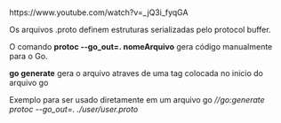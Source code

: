 <h1></h1>
<p>https://www.youtube.com/watch?v=_jQ3i_fyqGA</p>
<p>Os arquivos .proto definem estruturas serializadas pelo protocol buffer.</p>
<p>O comando <strong>protoc --go_out=. nomeArquivo</strong> gera código manualmente para o Go.</p>
<p><strong>go generate</strong> gera o arquivo atraves de uma tag colocada no inicio do arquivo go</p>
<p>Exemplo para ser usado diretamente em um arquivo go <em>//go:generate protoc --go_out=. ./user/user.proto
</em></p>
